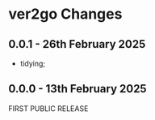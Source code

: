 # **ver2go** Changes <!-- omit in toc -->


## 0.0.1 - 26th February 2025

* tidying;


## 0.0.0 - 13th February 2025

FIRST PUBLIC RELEASE
